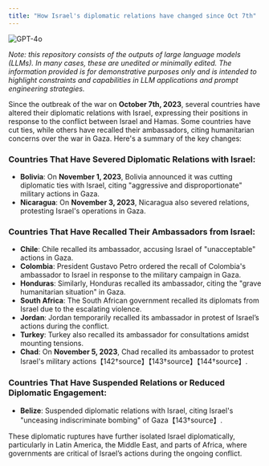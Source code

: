 ```yaml
---
title: "How Israel's diplomatic relations have changed since Oct 7th"
---
```

![GPT-4o](https://img.shields.io/badge/GPT--4o-3333FF?style=for-the-badge&logo=openai&logoColor=white)



*Note: this repository consists of the outputs of large language models (LLMs). In many cases, these are unedited or minimally edited. The information provided is for demonstrative purposes only and is intended to highlight constraints and capabilities in LLM applications and prompt engineering strategies.*


Since the outbreak of the war on **October 7th, 2023**, several countries have altered their diplomatic relations with Israel, expressing their positions in response to the conflict between Israel and Hamas. Some countries have cut ties, while others have recalled their ambassadors, citing humanitarian concerns over the war in Gaza. Here's a summary of the key changes:

### Countries That Have Severed Diplomatic Relations with Israel:
- **Bolivia**: On **November 1, 2023**, Bolivia announced it was cutting diplomatic ties with Israel, citing "aggressive and disproportionate" military actions in Gaza.
- **Nicaragua**: On **November 3, 2023**, Nicaragua also severed relations, protesting Israel's operations in Gaza.

### Countries That Have Recalled Their Ambassadors from Israel:
- **Chile**: Chile recalled its ambassador, accusing Israel of "unacceptable" actions in Gaza.
- **Colombia**: President Gustavo Petro ordered the recall of Colombia's ambassador to Israel in response to the military campaign in Gaza.
- **Honduras**: Similarly, Honduras recalled its ambassador, citing the "grave humanitarian situation" in Gaza.
- **South Africa**: The South African government recalled its diplomats from Israel due to the escalating violence.
- **Jordan**: Jordan temporarily recalled its ambassador in protest of Israel’s actions during the conflict.
- **Turkey**: Turkey also recalled its ambassador for consultations amidst mounting tensions.
- **Chad**: On **November 5, 2023**, Chad recalled its ambassador to protest Israel's military actions【142†source】【143†source】【144†source】.

### Countries That Have Suspended Relations or Reduced Diplomatic Engagement:
- **Belize**: Suspended diplomatic relations with Israel, citing Israel's "unceasing indiscriminate bombing" of Gaza【143†source】.

These diplomatic ruptures have further isolated Israel diplomatically, particularly in Latin America, the Middle East, and parts of Africa, where governments are critical of Israel’s actions during the ongoing conflict.